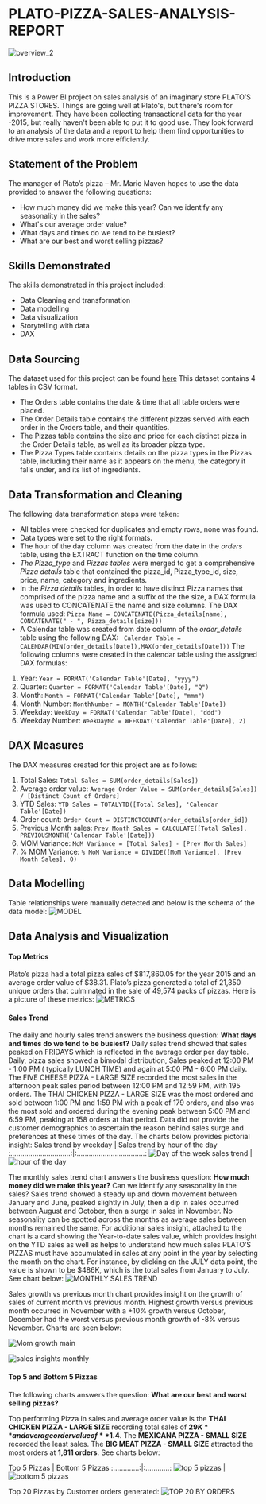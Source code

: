 # PLATO-PIZZA-SALES-ANALYSIS-REPORT

![overview_2](https://github.com/ChrisDataGuy/PLATO-PIZZA-SALES-ANALYSIS-REPORT/assets/109347195/1750170d-c689-4422-81e0-76d211aff960)

## Introduction
This is a Power BI project on sales analysis of an imaginary store PLATO’S PIZZA STORES. Things are going well at Plato's, but there's room for improvement. They  have been collecting transactional data for the  year -2015, but really haven't been able to put it to good use. They look forward to an analysis of the data and a report to help them find opportunities to drive more sales and work more efficiently.

## Statement of the Problem
The manager of Plato’s pizza – Mr. Mario Maven hopes to use the data provided to answer the following questions:
- How much money did we make this year? Can we identify any seasonality in the sales?
- What's our average order value?
- What days and times do we tend to be busiest?
- What are our best and worst selling pizzas?

## Skills Demonstrated
The skills demonstrated in this project included:
-	Data Cleaning and transformation
-	Data modelling
-	Data visualization
-	Storytelling with data
-	DAX

## Data Sourcing
The dataset used for this project can be found [here](https://drive.google.com/drive/folders/1sT5AReif21UXjW1kICtZPrBb8yshNSOs)
This dataset contains 4 tables in CSV format.
- The Orders table contains the date & time that all table orders were placed.
- The Order Details table contains the different pizzas served with each order in the Orders table, and their quantities.
- The Pizzas table contains the size and price for each distinct pizza in the Order Details table, as well as its broader pizza type.
- The Pizza Types table contains details on the pizza types in the Pizzas table, including their name as it appears on the menu, the category it falls under, and its list of ingredients.

## Data Transformation and Cleaning
The following data transformation steps were taken:
-	All tables were checked for duplicates and empty rows, none was found. 
-	Data types were set to the right formats.
-	The hour of the day column was created from the date in the _orders_ table, using the EXTRACT function on the time column.
-	_The Pizza_type_ and _Pizzas tables_ were merged to get a comprehensive _Pizza details_ table that contained the pizza_id, Pizza_type_id, size, price, name, category and ingredients.
-	In the _Pizza details_ tables, in order to have distinct Pizza names that comprised of the pizza name and a suffix of the the size, a DAX formula was used to CONCATENATE the name and size columns. The DAX formula used: 
`Pizza Name = CONCATENATE(Pizza_details[name], CONCATENATE(" - ", Pizza_details[size]))`
-	A Calendar table was created from date column of the _order_details_ table using the following DAX: 
` Calendar Table = CALENDAR(MIN(order_details[Date]),MAX(order_details[Date]))`
The following columns were created in the calendar table using the assigned DAX formulas:
1. Year: `Year = FORMAT('Calendar Table'[Date], "yyyy")`
2. Quarter: `Quarter = FORMAT('Calendar Table'[Date], "Q")`
3. Month: `Month = FORMAT('Calendar Table'[Date], "mmm")`
4. Month Number: `MonthNumber = MONTH('Calendar Table'[Date])`
5. Weekday: `WeekDay = FORMAT('Calendar Table'[Date], "ddd")`
6. Weekday Number: `WeekDayNo = WEEKDAY('Calendar Table'[Date], 2)`

## DAX Measures
The DAX measures created for this project are as follows:
1.	Total Sales: `Total Sales = SUM(order_details[Sales])`
2.	Average order value: `Average Order Value = SUM(order_details[Sales]) / [Distinct Count of Orders]`
3.	YTD Sales: `YTD Sales = TOTALYTD([Total Sales], 'Calendar Table'[Date])`
4.	Order count: `Order Count = DISTINCTCOUNT(order_details[order_id])`
5.	Previous Month sales: `Prev Month Sales = CALCULATE([Total Sales], PREVIOUSMONTH('Calendar Table'[Date]))`
6.	MOM Variance: `MoM Variance = [Total Sales] - [Prev Month Sales]`
7.	% MOM Variance: `% MoM Variance = DIVIDE([MoM Variance], [Prev Month Sales], 0)`

## Data Modelling
Table relationships were manually detected and below is the schema of the data model:
![MODEL](https://github.com/ChrisDataGuy/PLATO-PIZZA-SALES-ANALYSIS-REPORT/assets/109347195/3e209f48-ac7e-4bb0-8d91-304eb41f7d2c)

## Data Analysis and Visualization
#### Top Metrics
Plato’s pizza had a total pizza sales of $817,860.05 for the year 2015 and an average order value of $38.31. Plato’s pizza generated a total of 21,350 unique orders that culminated in the sale of 49,574 packs of pizzas.
Here is a picture of these metrics:
![METRICS](https://github.com/ChrisDataGuy/PLATO-PIZZA-SALES-ANALYSIS-REPORT/assets/109347195/e22d433f-8142-4cf4-9c15-9ccfb6dcfca3)

#### Sales Trend
The daily and hourly sales trend answers the business question: **What days and times do we tend to be busiest?**
Daily sales trend showed that sales peaked on FRIDAYS which is reflected in the average order per day table. Daily, pizza sales showed a bimodal distribution, Sales peaked at 12:00 PM - 1:00 PM ( typically LUNCH TIME) and again at 5:00 PM - 6:00 PM daily. The FIVE CHEESE PIZZA - LARGE SIZE recorded the most sales in the afternoon peak sales period between 12:00 PM and 12:59 PM, with 195 orders. The THAI CHICKEN PIZZA - LARGE SIZE was the most ordered and sold between 1:00 PM and 1:59 PM with a peak of 179 orders, and also was the most sold and ordered during the evening peak between 5:00 PM and 6:59 PM, peaking at 158 orders at that period. Data did not provide the customer demographics to ascertain the reason behind sales surge and preferences at these times of the day. 
The charts below provides pictorial insight:
Sales trend by weekday    			| Sales trend by hour of the day
:..............................:|:..................................:
![Day of the week sales trend](https://github.com/ChrisDataGuy/PLATO-PIZZA-SALES-ANALYSIS-REPORT/assets/109347195/9f1235f3-8f54-4379-9149-35733c6fddeb) | ![hour of the day](https://github.com/ChrisDataGuy/PLATO-PIZZA-SALES-ANALYSIS-REPORT/assets/109347195/f5ad7d45-e194-4260-929e-5e0ed08956d4)

The monthly sales trend chart answers the business question: **How much money did we make this year?** Can we identify any seasonality in the sales?
Sales trend showed a steady up and down movement between January and June, peaked slightly in July, then a dip in sales occurred between August and October, then a surge in sales in November. No seasonality can be spotted across the months as average sales between months remained the same.
For additional sales insight, attached to the chart is a card showing the Year-to-date sales value, which provides insight on the YTD sales as well as helps to understand how much sales PLATO’S PIZZAS must have accumulated in sales at any point in the year by selecting the month on the chart. For instance, by clicking on the JULY data point, the value is shown to be $486K, which is the total sales from January to July.
See chart below:
![MONTHLY SALES TREND](https://github.com/ChrisDataGuy/PLATO-PIZZA-SALES-ANALYSIS-REPORT/assets/109347195/0ab72956-ceb6-4122-9224-b7e293f959f2)

Sales growth vs previous month chart provides insight on the growth of sales of current month vs previous month. Highest growth versus previous month occurred in November with a +10% growth versus October, December had the worst versus previous month growth of -8% versus November. Charts are seen below:

![Mom growth main](https://github.com/ChrisDataGuy/PLATO-PIZZA-SALES-ANALYSIS-REPORT/assets/109347195/35fce834-08b1-4261-b3d5-ce7b065fe113)

![sales insights monthly](https://github.com/ChrisDataGuy/PLATO-PIZZA-SALES-ANALYSIS-REPORT/assets/109347195/ee81fa77-24d9-49e8-a080-c9ded551dc79)

#### Top 5 and Bottom 5 Pizzas
The following charts answers the question: **What are our best and worst selling pizzas?**

Top performing Pizza in sales and average order value is the **THAI CHICKEN PIZZA - LARGE SIZE** recording total sales of **$29K** and average order value of **$1.4**. The **MEXICANA PIZZA - SMALL SIZE** recorded the least sales. The **BIG MEAT PIZZA - SMALL SIZE** attracted the most orders at **1,811 orders**.
See charts below:

Top 5 Pizzas | Bottom 5 Pizzas
:.............:|:............:
![top 5 pizzas](https://github.com/ChrisDataGuy/PLATO-PIZZA-SALES-ANALYSIS-REPORT/assets/109347195/d43c73ae-e24c-4b46-aed1-78e360c822c3) | ![bottom 5 pizzas](https://github.com/ChrisDataGuy/PLATO-PIZZA-SALES-ANALYSIS-REPORT/assets/109347195/804386d4-5c82-418d-8e51-3c2490f011a9)

Top 20 Pizzas by Customer orders generated:
![TOP 20 BY ORDERS](https://github.com/ChrisDataGuy/PLATO-PIZZA-SALES-ANALYSIS-REPORT/assets/109347195/3dad840a-898f-451d-a5ca-366a821003e7)
